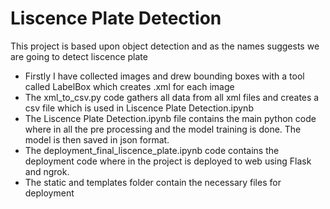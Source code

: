 # Liscence Plate Detection
This project is based upon object detection and as the names suggests we are going to detect liscence plate

 - Firstly I have collected images and drew bounding boxes with a tool called LabelBox which creates .xml for each image
 - The xml_to_csv.py code gathers all data from all xml files and creates a csv file which is used in Liscence Plate Detection.ipynb 
 - The Liscence Plate Detection.ipynb file contains the main python code where in all the pre processing and the model training is done. The model is then saved in json format.
 - The deployment_final_liscence_plate.ipynb code contains the deployment code where in the project is deployed to web using Flask and ngrok.
 - The static and templates folder contain the necessary files for deployment
